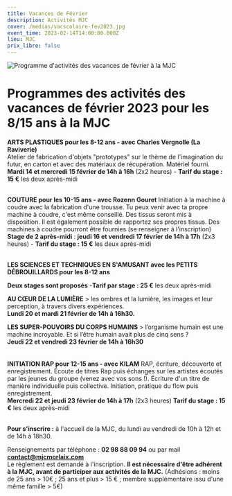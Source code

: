 ```yaml
---
title: Vacances de Février
description: Activités MJC
cover: /medias/vacscolaire-fev2023.jpg
event_time: 2023-02-14T14:00:00.000Z
lieu: MJC
prix_libre: false
---
```

![ Programme d'activités des vacances de février à la MJC](/medias/vacscolaire-fev2023.jpg " Programme d'activités des vacances de février à la MJC")

# **Programmes des activités des vacances de février 2023 pour les 8/15 ans à la MJC**

**ARTS PLASTIQUES pour les 8-12 ans - avec Charles Vergnolle (La Raviverie)**\
Atelier de fabrication d'objets "prototypes" sur le thème de l'imagination du futur, en  carton et avec des matériaux de récupération. Matériel fourni.\
**Mardi 14 et mercredi 15 février de 14h à 16h** (2x2 heures) - **Tarif du stage : 15 €** les deux après-midi

\
**COUTURE pour les 10-15 ans -  avec Rozenn Gouret**
Initiation à la machine à coudre avec la fabrication d'une trousse. Tu peux venir avec ta propre machine à coudre, c'est même conseillé. Des tissus seront mis à disposition. Il est également possible de rapportez ses propres tissus. Des machines à coudre pourront être fournies (se renseigner à l'inscription)\
**Stage de 2 après-midi** : **jeudi 16 et vendredi 17 février de 14h à 17h** (2x3 heures) - **Tarif du stage : 15 €** les deux après-midi

\
**LES SCIENCES ET TECHNIQUES EN S'AMUSANT avec les PETITS DÉBROUILLARDS pour les 8-12 ans**

**Deux stages sont proposés** -**Tarif par stage : 25 €** les deux après-midi

**AU CŒUR DE LA LUMIÈRE** > les ombres et la lumière, les images et leur perception, à travers divers expériences.\
**Lundi 20 et mardi 21 février de 14h à 16h30.**

**LES SUPER-POUVOIRS DU CORPS HUMAINS** > l’organisme humain est une machine incroyable. Et si l’être humain avait plus de cinq sens ?  \
**Jeudi 22 et vendredi 23 février de 14h à 16h30**\
\
\
**INITIATION RAP pour 12-15 ans - avec KILAM**
RAP, écriture, découverte et enregistrement. Écoute de titres Rap puis échanges sur les artistes écoutés par les jeunes du groupe (venez avec vos sons !). Écriture d'un titre de manière individuelle puis collective. Initiation, pratique du flow puis enregistrement.
\
**Mercredi 22 et jeudi 23 février de 14h à 17h** (2x3 heures)
**Tarif du stage : 15 €** les deux après-midi

\
**Pour s'inscrire :** à l'accueil de la MJC, du lundi au vendredi de 10h à 12h et de 14h à 18h30.

Renseignements par téléphone : **02 98 88 09 94** ou par mail **contact@mjcmorlaix.com**
\
Le règlement est demandé à l'inscription.
**Il est nécessaire d'être adhérent à la MJC, avant de participer aux activités de la MJC.**
(Adhésions : moins de 25 ans  > 10€ ; 25 ans et plus > 15 € ; membre supplémentaire issu d'une même famille > 5€)